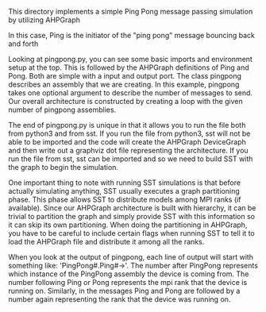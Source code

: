 This directory implements a simple Ping Pong message passing simulation by utilizing AHPGraph

In this case, Ping is the initiator of the "ping pong" message bouncing back and forth

Looking at pingpong.py, you can see some basic imports and environment setup at the top.
This is followed by the AHPGraph definitions of Ping and Pong. Both are simple with a
input and output port. The class pingpong describes an assembly that we are
creating. In this example, pingpong takes one optional argument to describe the number
of messages to send. Our overall architecture is constructed by creating a loop with the
given number of pingpong assemblies.

The end of pingpong.py is unique in that it allows you to run the file both from python3
and from sst. If you run the file from python3, sst will not be able to be imported and
the code will create the AHPGraph DeviceGraph and then write out a graphviz dot file
representing the architecture. If you run the file from sst, sst can be imported and so
we need to build SST with the graph to begin the simulation.

One important thing to note with running SST simulations is that before actually
simulating anything, SST usually executes a graph partitioning phase. This phase
allows SST to distribute models among MPI ranks (if available). Since our AHPGraph
architecture is built with hierarchy, it can be trivial to partition the graph and
simply provide SST with this information so it can skip its own partitioning. When
doing the partitioning in AHPGraph, you have to be careful to include certain flags
when running SST to tell it to load the AHPGraph file and distribute it among all the
ranks.

When you look at the output of pingpong, each line of output will start with
something like: 'PingPong#.Ping#->'. The number after PingPong represents which
instance of the PingPong assembly the device is coming from. The number following
Ping or Pong represents the mpi rank that the device is running on. Similarly, in
the messages Ping and Pong are followed by a number again representing the rank
that the device was running on.
